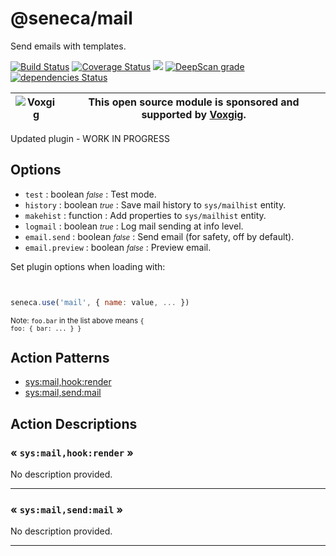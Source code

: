 # @seneca/mail


Send emails with templates.


[![Build Status](https://travis-ci.org/senecajs/seneca-mail.svg?branch=master)](https://travis-ci.org/senecajs/seneca-mail)
[![Coverage Status](https://coveralls.io/repos/github/senecajs/seneca-mail/badge.svg?branch=master)](https://coveralls.io/github/senecajs/seneca-mail?branch=master)
<a href="https://codeclimate.com/github/senecajs/seneca-mail/maintainability"><img src="https://api.codeclimate.com/v1/badges/70f83e6658979f229707/maintainability" /></a>
[![DeepScan grade](https://deepscan.io/api/teams/5016/projects/12281/branches/187929/badge/grade.svg)](https://deepscan.io/dashboard#view=project&tid=5016&pid=12281&bid=187929)
[![dependencies Status](https://david-dm.org/senecajs/seneca-mail/status.svg)](https://david-dm.org/senecajs/seneca-mail)

| ![Voxgig](https://www.voxgig.com/res/img/vgt01r.png) | This open source module is sponsored and supported by [Voxgig](https://www.voxgig.com). |
|---|---|

Updated plugin - WORK IN PROGRESS



<!--START:options-->


## Options

* `test` : boolean <i><small>false</small></i>
 : Test mode.
* `history` : boolean <i><small>true</small></i>
 : Save mail history to `sys/mailhist` entity.
* `makehist` : function <i><small></small></i>
 : Add properties to `sys/mailhist` entity.
* `logmail` : boolean <i><small>true</small></i>
 : Log mail sending at info level.
* `email.send` : boolean <i><small>false</small></i>
 : Send email (for safety, off by default).
* `email.preview` : boolean <i><small>false</small></i>
 : Preview email.


Set plugin options when loading with:
```js


seneca.use('mail', { name: value, ... })


```


<small>Note: <code>foo.bar</code> in the list above means 
<code>{ foo: { bar: ... } }</code></small> 



<!--END:options-->


<!--START:action-list-->


## Action Patterns

* [sys:mail,hook:render](#-sysmailhookrender-)
* [sys:mail,send:mail](#-sysmailsendmail-)


<!--END:action-list-->

<!--START:action-desc-->


## Action Descriptions

### &laquo; `sys:mail,hook:render` &raquo;

No description provided.



----------
### &laquo; `sys:mail,send:mail` &raquo;

No description provided.



----------


<!--END:action-desc-->





